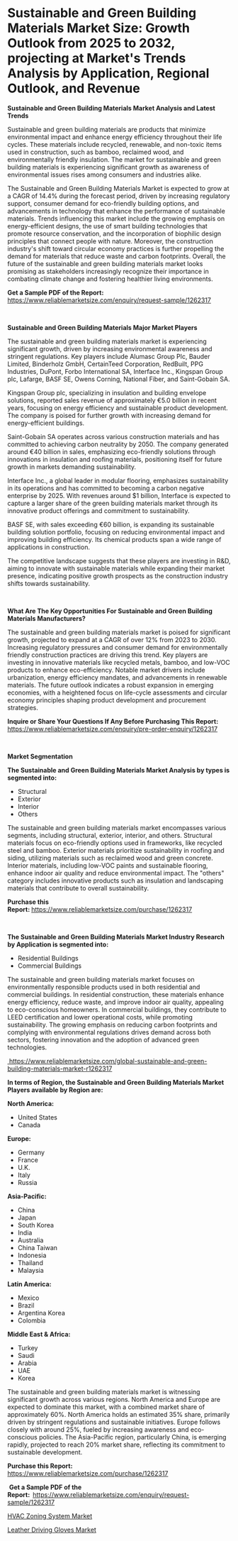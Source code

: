 <p><h1>Sustainable and Green Building Materials Market Size: Growth Outlook from 2025 to 2032, projecting at Market's Trends Analysis by Application, Regional Outlook, and Revenue</h1></p><p><strong>Sustainable and Green Building Materials Market Analysis and Latest Trends</strong></p>
<p><p>Sustainable and green building materials are products that minimize environmental impact and enhance energy efficiency throughout their life cycles. These materials include recycled, renewable, and non-toxic items used in construction, such as bamboo, reclaimed wood, and environmentally friendly insulation. The market for sustainable and green building materials is experiencing significant growth as awareness of environmental issues rises among consumers and industries alike.</p><p>The Sustainable and Green Building Materials Market is expected to grow at a CAGR of 14.4% during the forecast period, driven by increasing regulatory support, consumer demand for eco-friendly building options, and advancements in technology that enhance the performance of sustainable materials. Trends influencing this market include the growing emphasis on energy-efficient designs, the use of smart building technologies that promote resource conservation, and the incorporation of biophilic design principles that connect people with nature. Moreover, the construction industry's shift toward circular economy practices is further propelling the demand for materials that reduce waste and carbon footprints. Overall, the future of the sustainable and green building materials market looks promising as stakeholders increasingly recognize their importance in combating climate change and fostering healthier living environments.</p></p>
<p><strong>Get a Sample PDF of the Report:&nbsp;</strong> <a href="https://www.reliablemarketsize.com/enquiry/request-sample/1262317?utm_campaign=1103&utm_medium=2&utm_source=Github&utm_content=ia&utm_term=24032025&utm_id=sustainable-and-green-building-materials">https://www.reliablemarketsize.com/enquiry/request-sample/1262317</a></p>
<p>&nbsp;</p>
<p><strong>Sustainable and Green Building Materials Major Market Players</strong></p>
<p><p>The sustainable and green building materials market is experiencing significant growth, driven by increasing environmental awareness and stringent regulations. Key players include Alumasc Group Plc, Bauder Limited, Binderholz GmbH, CertainTeed Corporation, RedBuilt, PPG Industries, DuPont, Forbo International SA, Interface Inc., Kingspan Group plc, Lafarge, BASF SE, Owens Corning, National Fiber, and Saint-Gobain SA.</p><p>Kingspan Group plc, specializing in insulation and building envelope solutions, reported sales revenue of approximately €5.0 billion in recent years, focusing on energy efficiency and sustainable product development. The company is poised for further growth with increasing demand for energy-efficient buildings.</p><p>Saint-Gobain SA operates across various construction materials and has committed to achieving carbon neutrality by 2050. The company generated around €40 billion in sales, emphasizing eco-friendly solutions through innovations in insulation and roofing materials, positioning itself for future growth in markets demanding sustainability.</p><p>Interface Inc., a global leader in modular flooring, emphasizes sustainability in its operations and has committed to becoming a carbon negative enterprise by 2025. With revenues around $1 billion, Interface is expected to capture a larger share of the green building materials market through its innovative product offerings and commitment to sustainability.</p><p>BASF SE, with sales exceeding €60 billion, is expanding its sustainable building solution portfolio, focusing on reducing environmental impact and improving building efficiency. Its chemical products span a wide range of applications in construction. </p><p>The competitive landscape suggests that these players are investing in R&D, aiming to innovate with sustainable materials while expanding their market presence, indicating positive growth prospects as the construction industry shifts towards sustainability.</p></p>
<p>&nbsp;</p>
<p><strong>What Are The Key Opportunities For Sustainable and Green Building Materials Manufacturers?</strong></p>
<p><p>The sustainable and green building materials market is poised for significant growth, projected to expand at a CAGR of over 12% from 2023 to 2030. Increasing regulatory pressures and consumer demand for environmentally friendly construction practices are driving this trend. Key players are investing in innovative materials like recycled metals, bamboo, and low-VOC products to enhance eco-efficiency. Notable market drivers include urbanization, energy efficiency mandates, and advancements in renewable materials. The future outlook indicates a robust expansion in emerging economies, with a heightened focus on life-cycle assessments and circular economy principles shaping product development and procurement strategies.</p></p>
<p><strong>Inquire or Share Your Questions If Any Before Purchasing This Report:</strong> <a href="https://www.reliablemarketsize.com/enquiry/pre-order-enquiry/1262317?utm_campaign=1103&utm_medium=2&utm_source=Github&utm_content=ia&utm_term=24032025&utm_id=sustainable-and-green-building-materials">https://www.reliablemarketsize.com/enquiry/pre-order-enquiry/1262317</a></p>
<p>&nbsp;</p>
<p><strong>Market Segmentation</strong></p>
<p><strong>The Sustainable and Green Building Materials Market Analysis by types is segmented into:</strong></p>
<p><ul><li>Structural</li><li>Exterior</li><li>Interior</li><li>Others</li></ul></p>
<p><p>The sustainable and green building materials market encompasses various segments, including structural, exterior, interior, and others. Structural materials focus on eco-friendly options used in frameworks, like recycled steel and bamboo. Exterior materials prioritize sustainability in roofing and siding, utilizing materials such as reclaimed wood and green concrete. Interior materials, including low-VOC paints and sustainable flooring, enhance indoor air quality and reduce environmental impact. The "others" category includes innovative products such as insulation and landscaping materials that contribute to overall sustainability.</p></p>
<p><strong>Purchase this Report:&nbsp;</strong><a href="https://www.reliablemarketsize.com/purchase/1262317?utm_campaign=1103&utm_medium=2&utm_source=Github&utm_content=ia&utm_term=24032025&utm_id=sustainable-and-green-building-materials">https://www.reliablemarketsize.com/purchase/1262317</a></p>
<p>&nbsp;</p>
<p><strong>The Sustainable and Green Building Materials Market Industry Research by Application is segmented into:</strong></p>
<p><ul><li>Residential Buildings</li><li>Commercial Buildings</li></ul></p>
<p><p>The sustainable and green building materials market focuses on environmentally responsible products used in both residential and commercial buildings. In residential construction, these materials enhance energy efficiency, reduce waste, and improve indoor air quality, appealing to eco-conscious homeowners. In commercial buildings, they contribute to LEED certification and lower operational costs, while promoting sustainability. The growing emphasis on reducing carbon footprints and complying with environmental regulations drives demand across both sectors, fostering innovation and the adoption of advanced green technologies.</p></p>
<p><a href="https://www.reliablemarketsize.com/global-sustainable-and-green-building-materials-market-r1262317?utm_campaign=1103&utm_medium=2&utm_source=Github&utm_content=ia&utm_term=24032025&utm_id=sustainable-and-green-building-materials">&nbsp;https://www.reliablemarketsize.com/global-sustainable-and-green-building-materials-market-r1262317</a></p>
<p><strong>In terms of Region, the Sustainable and Green Building Materials Market Players available by Region are:</strong></p>
<p>
    <p> <strong> North America: </strong>
        <ul>
            <li>United States</li>
            <li>Canada</li>
        </ul>
        </p> 
    <p> <strong> Europe: </strong>
        <ul>
            <li>Germany</li>
            <li>France</li>
            <li>U.K.</li>
            <li>Italy</li>
            <li>Russia</li>
        </ul>
        </p> 
    <p> <strong> Asia-Pacific: </strong>
        <ul>
            <li>China</li>
            <li>Japan</li>
            <li>South Korea</li>
            <li>India</li>
            <li>Australia</li>
            <li>China Taiwan</li>
            <li>Indonesia</li>
            <li>Thailand</li>
            <li>Malaysia</li>
        </ul>
        </p> 
    <p> <strong> Latin America: </strong>
        <ul>
            <li>Mexico</li>
            <li>Brazil</li>
            <li>Argentina Korea</li>
            <li>Colombia</li>
        </ul>
        </p> 
    <p> <strong> Middle East & Africa: </strong>
        <ul>
            <li>Turkey</li>
            <li>Saudi</li>
            <li>Arabia</li>
            <li>UAE</li>
            <li>Korea</li>
        </ul>
    </p>
    </p>
<p><p>The sustainable and green building materials market is witnessing significant growth across various regions. North America and Europe are expected to dominate this market, with a combined market share of approximately 60%. North America holds an estimated 35% share, primarily driven by stringent regulations and sustainable initiatives. Europe follows closely with around 25%, fueled by increasing awareness and eco-conscious policies. The Asia-Pacific region, particularly China, is emerging rapidly, projected to reach 20% market share, reflecting its commitment to sustainable development.</p></p>
<p><strong>Purchase this Report: </strong><a href="https://www.reliablemarketsize.com/purchase/1262317?utm_campaign=1103&utm_medium=2&utm_source=Github&utm_content=ia&utm_term=24032025&utm_id=sustainable-and-green-building-materials">https://www.reliablemarketsize.com/purchase/1262317</a></p>
<p>&nbsp;<strong>Get a Sample PDF of the Report:&nbsp;&nbsp;</strong><a href="https://www.reliablemarketsize.com/enquiry/request-sample/1262317?utm_campaign=1103&utm_medium=2&utm_source=Github&utm_content=ia&utm_term=24032025&utm_id=sustainable-and-green-building-materials">https://www.reliablemarketsize.com/enquiry/request-sample/1262317</a></p>
<p><strong></strong></p>
<p><p><a href="https://github.com/maikefelanc3/Market-Research-Report-List-1/blob/main/hvac-zoning-system-market.md?utm_campaign=1103&utm_medium=2&utm_source=Github&utm_content=ia&utm_term=24032025&utm_id=sustainable-and-green-building-materials">HVAC Zoning System Market</a></p><p><a href="https://github.com/gdfhhhj/Market-Research-Report-List-7/blob/main/leather-driving-gloves-market.md?utm_campaign=1103&utm_medium=2&utm_source=Github&utm_content=ia&utm_term=24032025&utm_id=sustainable-and-green-building-materials">Leather Driving Gloves Market</a></p></p>